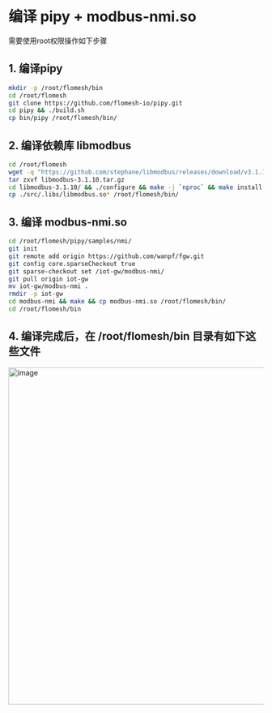 # 编译 pipy + modbus-nmi.so 
需要使用root权限操作如下步骤  
## 1. 编译pipy  
```bash
mkdir -p /root/flomesh/bin
cd /root/flomesh
git clone https://github.com/flomesh-io/pipy.git
cd pipy && ./build.sh
cp bin/pipy /root/flomesh/bin/
```
## 2. 编译依赖库 libmodbus    
```bash
cd /root/flomesh
wget -q "https://github.com/stephane/libmodbus/releases/download/v3.1.10/libmodbus-3.1.10.tar.gz"
tar zxvf libmodbus-3.1.10.tar.gz
cd libmodbus-3.1.10/ && ./configure && make -j `nproc` && make install
cp ./src/.libs/libmodbus.so* /root/flomesh/bin/
```
## 3. 编译 modbus-nmi.so  
```bash
cd /root/flomesh/pipy/samples/nmi/
git init
git remote add origin https://github.com/wanpf/fgw.git
git config core.sparseCheckout true
git sparse-checkout set /iot-gw/modbus-nmi/
git pull origin iot-gw
mv iot-gw/modbus-nmi .
rmdir -p iot-gw
cd modbus-nmi && make && cp modbus-nmi.so /root/flomesh/bin/
cd /root/flomesh/bin
```
## 4. 编译完成后，在 /root/flomesh/bin 目录有如下这些文件    
<img width="665" alt="image" src="https://github.com/wanpf/fgw/assets/2276200/9c4b2bfe-156f-40ba-82be-a2c4f389f635">

